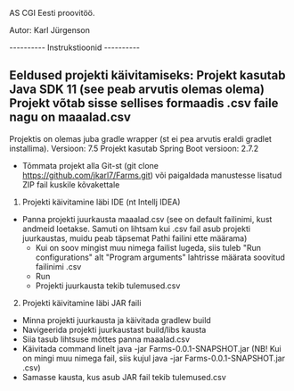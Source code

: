 AS CGI Eesti proovitöö.

Autor: Karl Jürgenson

---------- Instrukstioonid ----------

Eeldused projekti käivitamiseks:
Projekt kasutab Java SDK 11 (see peab arvutis olemas olema)
Projekt võtab sisse sellises formaadis .csv faile nagu on maaalad.csv
-------------------------------------
Projektis on olemas juba gradle wrapper (st ei pea arvutis eraldi gradlet installima). Versioon: 7.5
Projekt kasutab Spring Boot versioon: 2.7.2

* Tõmmata projekt alla Git-st (git clone https://github.com/jkarl7/Farms.git) või paigaldada manustesse lisatud ZIP fail kuskile kõvakettale

1) Projekti käivitamine läbi IDE (nt Intellj IDEA)

- Panna projekti juurkausta maaalad.csv (see on default failinimi, kust andmeid loetakse. Samuti on lihtsam kui .csv fail asub projekti juurkaustas, muidu peab täpsemat Pathi failini ette määrama)
    - Kui on soov mingist muu nimega failist lugeda, siis tuleb "Run configurations" alt "Program arguments" lahtrisse määrata soovitud failinimi <failinimi>.csv
    - Run
    - Projekti juurkausta tekib tulemused.csv

2) Projekti käivitamine läbi JAR faili
* Minna projekti juurkausta ja käivitada gradlew build
* Navigeerida projekti juurkaustast build/libs kausta
* Siia tasub lihtsuse mõttes panna maaalad.csv
* Käivitada command linelt java -jar Farms-0.0.1-SNAPSHOT.jar (NB! Kui on mingi muu nimega fail, siis kujul java -jar Farms-0.0.1-SNAPSHOT.jar <failinimi>.csv)
* Samasse kausta, kus asub JAR fail tekib tulemused.csv